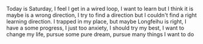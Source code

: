 Today is Saturday, I feel I get in a wired loop, I want to learn but I think it is maybe is a wrong direction, I try to find a direction but I couldn't find a right learning direction. I trapped in my place, but maybe Longfeihu is right, I have a some progress, I just too anxiety, I should try my best, I want to change my life, pursue some pure dream, pursue many things I want to do
